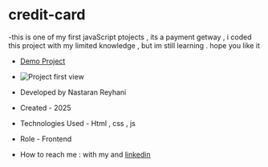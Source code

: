 # credit-card
-this is one of my first javaScript ptojects , its a payment getway , i coded this project with my limited knowledge , but im still learning . hope you like it 

- [Demo Project](https://nastaran-reyhani.github.io/credit-card/)

- ![Project first view ](https://github.com/user-attachments/assets/54d80fb2-1791-48ef-b538-531e8c3e08d6)

- Developed by Nastaran Reyhani

- Created - 2025

- Technologies Used - Html , css , js

- Role - Frontend

- How to reach me : with my and [linkedin](https://www.linkedin.com/in/nastaran-reyhani-905b81337)
